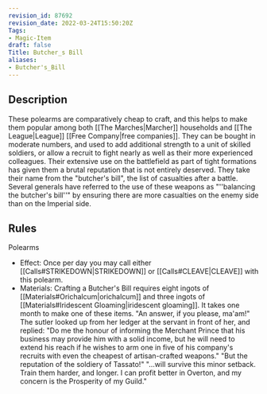 ```yaml
---
revision_id: 87692
revision_date: 2022-03-24T15:50:20Z
Tags:
- Magic-Item
draft: false
Title: Butcher_s Bill
aliases:
- Butcher's_Bill
---
```

## Description
These polearms are comparatively cheap to craft, and this helps to make them popular among both [[The Marches|Marcher]] households and [[The League|League]] [[Free Company|free companies]]. They can be bought in moderate numbers, and used to add additional strength to a unit of skilled soldiers, or allow a recruit to fight nearly as well as their more experienced colleagues. 
Their extensive use on the battlefield as part of tight formations has given them a brutal reputation that is not entirely deserved. They take their name from the "butcher's bill", the list of casualties after a battle. Several generals have referred to the use of these weapons as "''balancing the butcher's bill''" by ensuring there are more casualties on the enemy side than on the Imperial side.
## Rules
Polearms
* Effect: Once per day you may call either [[Calls#STRIKEDOWN|STRIKEDOWN]] or [[Calls#CLEAVE|CLEAVE]] with this polearm.
* Materials: Crafting a Butcher's Bill requires eight ingots of [[Materials#Orichalcum|orichalcum]] and three ingots of [[Materials#Iridescent Gloaming|iridescent gloaming]]. It takes one month to make one of these items.
"An answer, if you please, ma'am!" 
The sutler looked up from her ledger at the servant in front of her, and replied: "Do me the honour of informing the Merchant Prince that his business may provide him with a solid income, but he will need to extend his reach if he wishes to arm one in five of his company's recruits with even the cheapest of artisan-crafted weapons." 
"But the reputation of the soldiery of Tassato!" 
"...will survive this minor setback. Train them harder, and longer. I can profit better in Overton, and my concern is the Prosperity of my Guild."